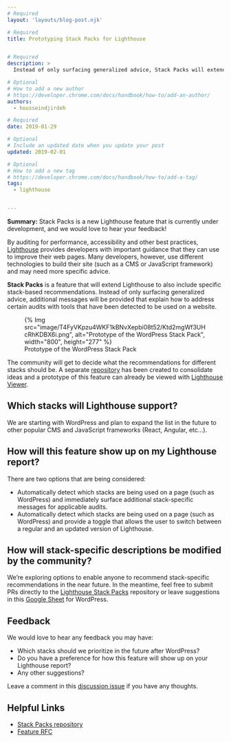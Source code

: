 ```yaml
---
# Required
layout: 'layouts/blog-post.njk'

# Required
title: Prototyping Stack Packs for Lighthouse


# Required
description: >
  Instead of only surfacing generalized advice, Stack Packs will extend Lighthouse to include additional messages for specific tools.

# Optional
# How to add a new author
# https://developer.chrome.com/docs/handbook/how-to/add-an-author/
authors:
  - housseindjirdeh

# Required
date: 2019-01-29

# Optional
# Include an updated date when you update your post
updated: 2019-02-01

# Optional
# How to add a new tag
# https://developer.chrome.com/docs/handbook/how-to/add-a-tag/
tags:
  - lighthouse


---
```


**Summary:** Stack Packs is a new Lighthouse feature that is currently under
development, and we would love to hear your feedback!


By auditing for performance, accessibility and other best practices,
[Lighthouse](/docs/lighthouse/overview/) provides developers with important guidance
that they can use to improve their web pages. Many developers, however, use
different technologies to build their site (such as a CMS or JavaScript
framework) and may need more specific advice.

**Stack Packs** is a feature that will extend Lighthouse to also include
specific stack-based recommendations. Instead of only surfacing generalized
advice, additional messages will be provided that explain how to address certain
audits with tools that have been detected to be used on a website.

<figure>
  {% Img src="image/T4FyVKpzu4WKF1kBNvXepbi08t52/Ktd2mgWf3UHcRhKDBX6i.png", alt="Prototype of the WordPress Stack Pack", width="800", height="277" %}
  <figcaption>
    Prototype of the WordPress Stack Pack
  </figcaption>
</figure>

The community will get to decide what the recommendations for different
stacks should be. A separate
[repository](https://github.com/GoogleChrome/lighthouse-stack-packs) has been
created to consolidate ideas and a prototype of this feature can already be
viewed with [Lighthouse
Viewer](https://houssein.me/lighthouse/viewer-wordpress/?gist=9efc3fc22dc500620c884db995e3fb6c).

## Which stacks will Lighthouse support?

We are starting with WordPress and plan to expand the list in the future
to other popular CMS and JavaScript frameworks (React, Angular, etc...).

## How will this feature show up on my Lighthouse report?

There are two options that are being considered:

* Automatically detect which stacks are being used on a page (such as
  WordPress) and immediately surface additional stack-specific messages for
  applicable audits.
* Automatically detect which stacks are being used on a page (such
  as WordPress) and provide a toggle that allows the user to switch between a
  regular and an updated version of Lighthouse.

## How will stack-specific descriptions be modified by the community?

We’re exploring options to enable anyone to recommend stack-specific
recommendations in the near future. In the meantime, feel free to submit PRs
directly to the [Lighthouse Stack
Packs](https://github.com/GoogleChrome/lighthouse-stack-packs) repository or
leave suggestions in this [Google
Sheet](https://docs.google.com/spreadsheets/d/1D4sz4NmhTjekJR2HIFX6QvO76c9PU2LHKDBf19YLnrA/edit?usp=sharing)
for WordPress.

## Feedback

We would love to hear any feedback you may have:

* Which stacks should we prioritize in the future after WordPress?
* Do you have a preference for how this feature will show up on your Lighthouse
  report?
* Any other suggestions?

Leave a comment in this [discussion
issue](https://github.com/GoogleChrome/lighthouse-stack-packs/issues/3) if
you have any thoughts.

## Helpful Links

* [Stack Packs
  repository](https://github.com/GoogleChrome/lighthouse-stack-packs)
* [Feature RFC](https://github.com/GoogleChrome/lighthouse/issues/7021)

